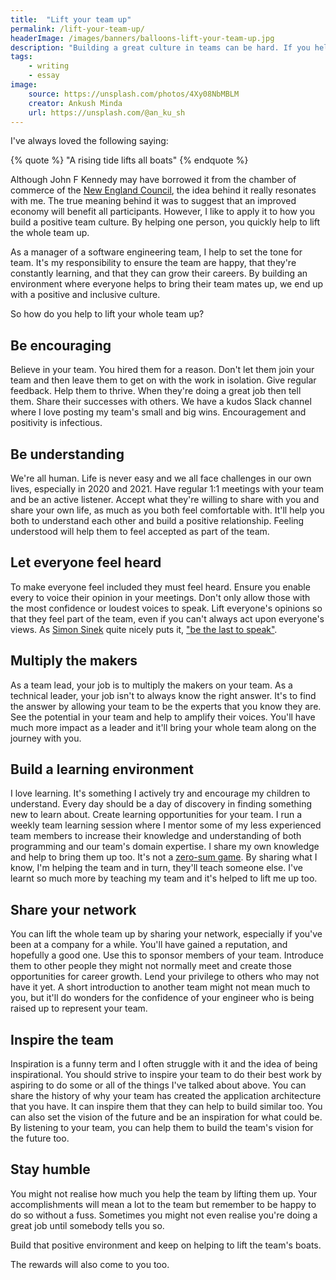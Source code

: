 ```yaml
---
title:  "Lift your team up"
permalink: /lift-your-team-up/
headerImage: /images/banners/balloons-lift-your-team-up.jpg
description: "Building a great culture in teams can be hard. If you help to lift them up, you create an inclusive team and everybody wins."
tags:
    - writing
    - essay
image:
    source: https://unsplash.com/photos/4Xy08NbMBLM
    creator: Ankush Minda
    url: https://unsplash.com/@an_ku_sh
---
```


I've always loved the following saying:

{% quote %}
"A rising tide lifts all boats"
{% endquote %}

Although John F Kennedy may have borrowed it from the chamber of commerce of the [New England Council](https://en.wikipedia.org/wiki/A_rising_tide_lifts_all_boats), the idea behind it really resonates with me. The true meaning behind it was to suggest that an improved economy will benefit all participants. However, I like to apply it to how you build a positive team culture. By helping one person, you quickly help to lift the whole team up.

As a manager of a software engineering team, I help to set the tone for team. It's my responsibility to ensure the team are happy, that they're constantly learning, and that they can grow their careers. By building an environment where everyone helps to bring their team mates up, we end up with a positive and inclusive culture.

So how do you help to lift your whole team up?

## Be encouraging

Believe in your team. You hired them for a reason. Don't let them join your team and then leave them to get on with the work in isolation. Give regular feedback. Help them to thrive. When they're doing a great job then tell them. Share their successes with others. We have a kudos Slack channel where I love posting my team's small and big wins. Encouragement and positivity is infectious.

## Be understanding

We're all human. Life is never easy and we all face challenges in our own lives, especially in 2020 and 2021. Have regular 1:1 meetings with your team and be an active listener. Accept what they're willing to share with you and share your own life, as much as you both feel comfortable with. It'll help you both to understand each other and build a positive relationship. Feeling understood will help them to feel accepted as part of the team.

## Let everyone feel heard

To make everyone feel included they must feel heard. Ensure you enable every to voice their opinion in your meetings. Don't only allow those with the most confidence or loudest voices to speak. Lift everyone's opinions so that they feel part of the team, even if you can't always act upon everyone's views. As [Simon Sinek](https://simonsinek.com/) quite nicely puts it, ["be the last to speak"](https://www.youtube.com/watch?v=3EPLItTf-QU).

## Multiply the makers

As a team lead, your job is to multiply the makers on your team. As a technical leader, your job isn't to always know the right answer. It's to find the answer by allowing your team to be the experts that you know they are. See the potential in your team and help to amplify their voices. You'll have much more impact as a leader and it'll bring your whole team along on the journey with you.

## Build a learning environment

I love learning. It's something I actively try and encourage my children to understand. Every day should be a day of discovery in finding something new to learn about. Create learning opportunities for your team. I run a weekly team learning session where I mentor some of my less experienced team members to increase their knowledge and understanding of both programming and our team's domain expertise. I share my own knowledge and help to bring them up too. It's not a [zero-sum game](https://en.wikipedia.org/wiki/Zero-sum_game). By sharing what I know, I'm helping the team and in turn, they'll teach someone else. I've learnt so much more by teaching my team and it's helped to lift me up too.

## Share your network

You can lift the whole team up by sharing your network, especially if you've been at a company for a while. You'll have gained a reputation, and hopefully a good one. Use this to sponsor members of your team. Introduce them to other people they might not normally meet and create those opportunities for career growth. Lend your privilege to others who may not have it yet. A short introduction to another team might not mean much to you, but it'll do wonders for the confidence of your engineer who is being raised up to represent your team.

## Inspire the team

Inspiration is a funny term and I often struggle with it and the idea of being inspirational. You should strive to inspire your team to do their best work by aspiring to do some or all of the things I've talked about above. You can share the history of why your team has created the application architecture that you have. It can inspire them that they can help to build similar too. You can also set the vision of the future and be an inspiration for what could be. By listening to your team, you can help them to build the team's vision for the future too.

## Stay humble

You might not realise how much you help the team by lifting them up. Your accomplishments will mean a lot to the team but remember to be happy to do so without a fuss. Sometimes you might not even realise you're doing a great job until somebody tells you so.

Build that positive environment and keep on helping to lift the team's boats.

The rewards will also come to you too.
